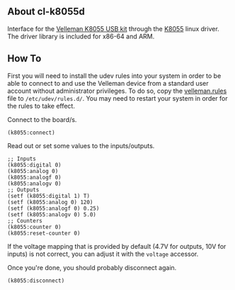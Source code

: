 ## About cl-k8055d
Interface for the [Velleman K8055 USB kit](https://www.velleman.eu/products/view/?id=351346) through the [K8055](https://github.com/rm-hull/k8055) linux driver. The driver library is included for x86-64 and ARM.

## How To
First you will need to install the udev rules into your system in order to be able to connect to and use the Velleman device from a standard user account without administrator privileges. To do so, copy the [velleman.rules](velleman.rules) file to `/etc/udev/rules.d/`. You may need to restart your system in order for the rules to take effect.

Connect to the board/s.

```
(k8055:connect)
```

Read out or set some values to the inputs/outputs.

```
;; Inputs
(k8055:digital 0)
(k8055:analog 0)
(k8055:analogf 0)
(k8055:analogv 0)
;; Outputs
(setf (k8055:digital 1) T)
(setf (k8055:analog 0) 120)
(setf (k8055:analogf 0) 0.25)
(setf (k8055:analogv 0) 5.0)
;; Counters
(k8055:counter 0)
(k8055:reset-counter 0)
```

If the voltage mapping that is provided by default (4.7V for outputs, 10V for inputs) is not correct, you can adjust it with the `voltage` accessor.

Once you're done, you should probably disconnect again.

```
(k8055:disconnect)
```
